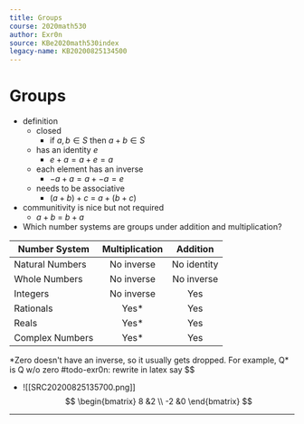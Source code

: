 ```yaml
---
title: Groups
course: 2020math530
author: Exr0n
source: KBe2020math530index
legacy-name: KB20200825134500
---
```


# Groups
- definition
	- closed
		- if $a, b \in S$ then $a + b \in S$
	- has an identity $e$
		- $e + a = a + e = a$
	- each element has an inverse
		- $-a + a = a + -a = e$
	- needs to be associative
		- $(a + b) + c$ = $a + (b + c)$
- communitivity is nice but not required
	- $a + b$ = $b + a$
- Which number systems are groups under addition and multiplication?

| Number System   | Multiplication | Addition    |
|-----------------|:--------------:|:-----------:|
| Natural Numbers | No inverse     | No identity |
| Whole Numbers   | No inverse     | No inverse  |
| Integers        | No inverse     | Yes         |
| Rationals       | Yes*           | Yes         |
| Reals           | Yes*           | Yes         |
| Complex Numbers | Yes*           | Yes         |

\*Zero doesn't have an inverse, so it usually gets dropped. For example, Q* is Q w/o zero #todo-exr0n: rewrite in latex say $$

- ![[SRC20200825135700.png]]
$$
\begin{bmatrix}
8 &2 \\
-2 &0
\end{bmatrix}
$$

---
